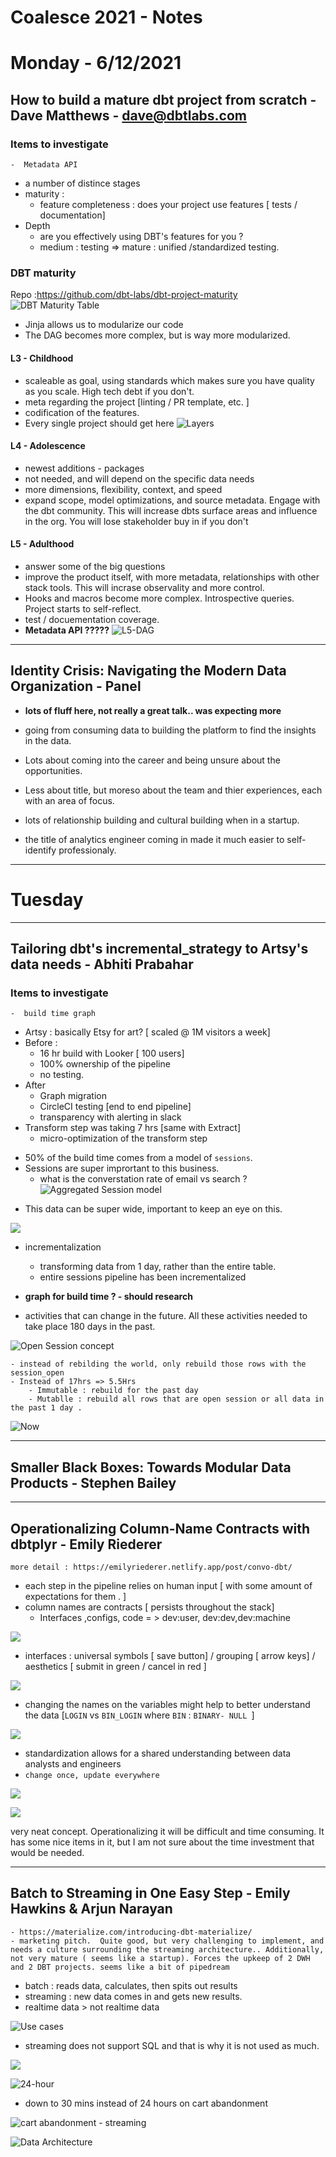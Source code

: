 # Coalesce 2021 - Notes

# Monday - 6/12/2021 

## How to build a mature dbt project from scratch - Dave Matthews - dave@dbtlabs.com

### Items to investigate 
    -  Metadata API  

- a number of distince stages
- maturity :
    - feature completeness : does your project use features [ tests / documentation]
- Depth
    - are you effectively using DBT's features for you ?
    - medium : testing => mature : unified /standardized testing.


###  DBT maturity 
Repo :https://github.com/dbt-labs/dbt-project-maturity     
![DBT Maturity Table](2021-12-06-10-15-06.png)

* Jinja allows us to modularize our code
* The DAG becomes more complex, but is way more modularized.

#### L3 -  Childhood 

- scaleable as goal, using standards which makes sure you have quality as you scale. High tech debt if you don't.
- meta regarding the project [linting / PR template, etc. ]
- codification of the features.
- Every single project should get here
![Layers](2021-12-06-10-22-23.png)

#### L4 - Adolescence 

- newest additions - packages 
- not needed, and will depend on the specific data needs
- more dimensions, flexibility, context, and speed
- expand scope, model optimizations, and source metadata. Engage with the dbt community. This will increase dbts surface areas and influence in the org. You will lose stakeholder buy in if you don't

#### L5 - Adulthood 
- answer some of the big questions 
- improve the product itself, with more metadata, relationships with other stack tools. This will incrase observality and more control. 
- Hooks and macros become more complex. Introspective queries. Project starts to self-reflect.
- test / docuementation coverage. 
- **Metadata API ?????**
![L5-DAG](2021-12-06-10-29-21.png)


--- 

## Identity Crisis: Navigating the Modern Data Organization -  Panel

* **lots of fluff here, not really a great talk.. was expecting more**

* going from consuming data to building the platform to find the insights in the data. 
* Lots about coming into the career and being unsure about the opportunities. 
* Less about title, but moreso about the team and thier experiences, each with an area of focus. 
* lots of relationship building and cultural building when in a startup. 
* the title of analytics engineer coming in made it much easier to self-identify professionaly.

--- 
# Tuesday
---

## Tailoring dbt's incremental_strategy to Artsy's data needs - Abhiti Prabahar 

### Items to investigate 
    -  build time graph 

- Artsy : basically Etsy for art? [ scaled @ 1M visitors a week]
- Before : 
    * 16 hr build with Looker [ 100 users] 
    * 100% ownership of the pipeline
    * no testing.
- After
    * Graph migration 
    * CircleCI testing [end to end pipeline]
    * transparency with  alerting in slack 
- Transform step was taking 7 hrs [same with Extract]
    - micro-optimization of the transform step

* 50% of the build time comes from a model of `sessions`. 
* Sessions are super imprortant to this business. 
    - what is the converstation rate of email vs search ?
![Aggregated Session model](2021-12-07-09-53-11.png)
- This data can be super wide, important to keep an eye on this. 

![](2021-12-07-09-55-14.png)

- incrementalization
    - transforming data from 1 day, rather than the entire table.
    - entire sessions pipeline has been incrementalized
- **graph for build time ? - should research** 

- activities that can change in the future. All these activities needed to take place 180 days  in the past.

![Open Session concept](2021-12-07-10-04-33.png)


    - instead of rebilding the world, only rebuild those rows with the session_open
    - Instead of 17hrs => 5.5Hrs
        - Immutable : rebuild for the past day 
        - Mutablle : rebuild all rows that are open session or all data in the past 1 day .

![Now](2021-12-07-10-09-30.png)

--- 

## Smaller Black Boxes: Towards Modular Data Products - Stephen Bailey 

---

## Operationalizing Column-Name Contracts with dbtplyr - Emily Riederer 

    more detail : https://emilyriederer.netlify.app/post/convo-dbt/

- each step in the pipeline relies on human input [ with some amount of expectations for them . ]
- column names are contracts [ persists throughout the stack]
    - Interfaces ,configs, code = > dev:user, dev:dev,dev:machine 

![](2021-12-07-10-38-39.png)

- interfaces : universal symbols [ save button] / grouping [ arrow keys] / aesthetics [ submit in green / cancel in red ]

![](2021-12-07-10-43-23.png)

- changing the names on the variables might help to better understand the data [`LOGIN` vs `BIN_LOGIN` where `BIN` : `BINARY- NULL `]

![](2021-12-07-10-47-07.png)

- standardization allows for a shared understanding between data analysts and engineers
- `change once, update everywhere`

![](2021-12-07-10-51-33.png)

![](2021-12-07-10-55-51.png)


very neat concept. Operationalizing it will be difficult and time consuming. It has some nice items in it, but I am not sure about the time investment that would be needed. 

--- 

## Batch to Streaming in One Easy Step - Emily Hawkins & Arjun Narayan

    - https://materialize.com/introducing-dbt-materialize/
    - marketing pitch.  Quite good, but very challenging to implement, and needs a culture surrounding the streaming architecture.. Additionally, not very mature ( seems like a startup). Forces the upkeep of 2 DWH and 2 DBT projects. seems like a bit of pipedream 

- batch : reads data, calculates, then spits out results
- streaming : new data comes in and gets new results. 
- realtime data > not realtime data 

![Use cases](2021-12-07-11-37-20.png)

- streaming does not support SQL and that is why it is not used as much.


![](2021-12-07-11-47-33.png)

![24-hour ](2021-12-07-11-50-33.png)

- down to 30 mins instead of 24 hours on cart abandonment 

![cart abandonment - streaming](2021-12-07-11-52-05.png)

![Data Architecture](2021-12-07-11-54-59.png)

